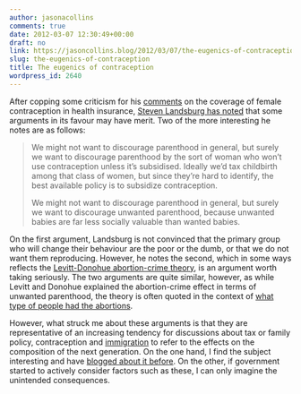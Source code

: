 ```yaml
---
author: jasonacollins
comments: true
date: 2012-03-07 12:30:49+00:00
draft: no
link: https://jasoncollins.blog/2012/03/07/the-eugenics-of-contraception/
slug: the-eugenics-of-contraception
title: The eugenics of contraception
wordpress_id: 2640
---
```


After copping some criticism for his [comments](http://www.thebigquestions.com/2012/03/02/rush-to-judgment/) on the coverage of female contraception in health insurance, [Steven Landsburg has noted](http://www.thebigquestions.com/2012/03/05/contraceptive-sponges/) that some arguments in its favour may have merit. Two of the more interesting he notes are as follows:



<blockquote>We might not want to discourage parenthood in general, but surely we want to discourage parenthood by the sort of woman who won’t use contraception unless it’s subsidised. Ideally we’d tax childbirth among that class of women, but since they’re hard to identify, the best available policy is to subsidize contraception.

We might not want to discourage parenthood in general, but surely we want to discourage unwanted parenthood, because unwanted babies are far less socially valuable than wanted babies.</blockquote>



On the first argument, Landsburg is not convinced that the primary group who will change their behaviour are the poor or the dumb, or that we do not want them reproducing. However, he notes the second, which in some ways reflects the [Levitt-Donohue abortion-crime theory](http://en.wikipedia.org/wiki/Legalized_abortion_and_crime_effect), is an argument worth taking seriously. The two arguments are quite similar, however, as while Levitt and Donohue explained the abortion-crime effect in terms of unwanted parenthood, the theory is often quoted in the context of [what type of people had the abortions](https://jasoncollins.blog/2012/01/crime-abortion-and-genes/).

However, what struck me about these arguments is that they are representative of an increasing tendency for discussions about tax or family policy, contraception and [immigration](https://jasoncollins.blog/2012/03/immigration-externalities/) to refer to the effects on the composition of the next generation. On the one hand, I find the subject interesting and have [blogged about it before](https://jasoncollins.blog/2011/06/crime-and-biology/). On the other, if government started to actively consider factors such as these, I can only imagine the unintended consequences.
